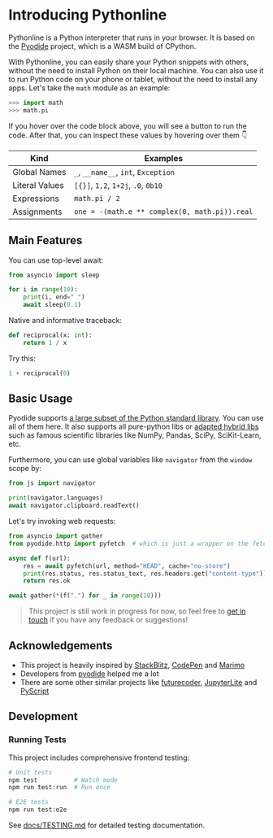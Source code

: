 # Introducing Pythonline

Pythonline is a Python interpreter that runs in your browser. It is based on the [Pyodide](https://github.com/pyodide/pyodide) project, which is a WASM build of CPython.

With Pythonline, you can easily share your Python snippets with others, without the need to install Python on their local machine. You can also use it to run Python code on your phone or tablet, without the need to install any apps. Let's take the `math` module as an example:

```python
>>> import math
>>> math.pi
```

If you hover over the code block above, you will see a button to run the code.
After that, you can inspect these values by hovering over them 👇

| Kind           | Examples                                      |
| -------------- | --------------------------------------------- |
| Global Names   | `_`, `__name__`, `int`, `Exception`           |
| Literal Values | `[{}]`, `1,2`, `1+2j`, `.0`, `0b10`           |
| Expressions    | `math.pi / 2`                                 |
| Assignments    | `one = -(math.e ** complex(0, math.pi)).real` |

## Main Features

You can use top-level await:

```python
from asyncio import sleep

for i in range(10):
    print(i, end=" ")
    await sleep(0.1)
```

Native and informative traceback:

```python
def reciprocal(x: int):
    return 1 / x
```

Try this:

```python
1 + reciprocal(0)
```

## Basic Usage

Pyodide supports [a large subset of the Python standard library](https://pyodide.org/en/stable/usage/wasm-constraints.html). You can use all of them here.
It also supports all pure-python libs or [adapted hybrid libs](https://pyodide.org/en/stable/usage/packages-in-pyodide.html) such as famous scientific libraries like NumPy, Pandas, SciPy, SciKit-Learn, etc.

Furthermore, you can use global variables like `navigator` from the `window` scope by:

```python
from js import navigator

print(navigator.languages)
await navigator.clipboard.readText()
```

Let's try invoking web requests:

```python
from asyncio import gather
from pyodide.http import pyfetch  # which is just a wrapper on the fetch in js

async def f(url):
    res = await pyfetch(url, method="HEAD", cache="no-store")
    print(res.status, res.status_text, res.headers.get("content-type"))
    return res.ok

await gather(*(f(".") for _ in range(10)))
```

> This project is still work in progress for now, so feel free to [get in touch](https://github.com/promplate/pyth-on-line/discussions) if you have any feedback or suggestions!

## Acknowledgements

- This project is heavily inspired by [StackBlitz](https://stackblitz.com/), [CodePen](https://codepen.io/) and [Marimo](https://github.com/marimo-team/marimo)
- Developers from [pyodide](https://github.com/pyodide) helped me a lot
- There are some other similar projects like [futurecoder](https://futurecoder.io/), [JupyterLite](https://jupyterlite.github.io/demo) and [PyScript](https://pyscript.com/)

## Development

### Running Tests

This project includes comprehensive frontend testing:

```bash
# Unit tests
npm test          # Watch mode
npm run test:run  # Run once

# E2E tests  
npm run test:e2e
```

See [docs/TESTING.md](docs/TESTING.md) for detailed testing documentation.
